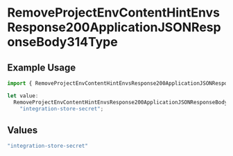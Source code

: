 # RemoveProjectEnvContentHintEnvsResponse200ApplicationJSONResponseBody314Type

## Example Usage

```typescript
import { RemoveProjectEnvContentHintEnvsResponse200ApplicationJSONResponseBody314Type } from "@vercel/sdk/models/operations";

let value:
  RemoveProjectEnvContentHintEnvsResponse200ApplicationJSONResponseBody314Type =
    "integration-store-secret";
```

## Values

```typescript
"integration-store-secret"
```